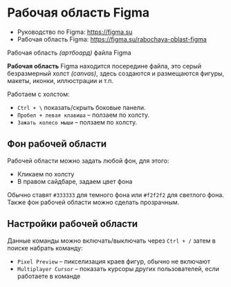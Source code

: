 # Рабочая область Figma
* Руководство по Figma: https://figma.su
* Рабочая область Figma: https://figma.su/rabochaya-oblast-figma

Рабочая область *(артбоард)* файла Figma

**Рабочая область** Figma находится посередине файла, это серый безразмерный холст *(canvas)*, здесь создаются и размещаются фигуры, макеты, иконки, иллюстрации и т.п.

Работаем с холстом:
* `Ctrl + \` показать/скрыть боковые панели.
* `Пробел + левая клавиша` &ndash; ползаем по холсту.
* `Зажать колесо мыши` &ndash; ползаем по холсту.

## Фон рабочей области
Рабочей области можно задать любой фон, для этого:
- Кликаем по холсту
- В правом сайдбаре, задаем цвет фона

Обычно ставят `#333333` для темного фона или `#f2f2f2` для светлого фона. Также фон рабочей области можно сделать прозрачным.

## Настройки рабочей области
Данные команды можно включать/выключать через `Ctrl + /` затем в поиске набрать команду:

- `Pixel Preview` &ndash; пикселизация краев фигур, обычно не включают
- `Multiplayer Cursor` &ndash; показать курсоры других пользователей, если работаете в команде
